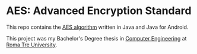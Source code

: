 # AES: Advanced Encryption Standard
This repo contains the [AES algorithm](https://en.wikipedia.org/wiki/Advanced_Encryption_Standard) written in Java and Java for Android.

This project was my Bachelor's Degree thesis in [Computer Engineering](http://informatica.ing.uniroma3.it) at [Roma Tre University](http://www.uniroma3.it).

